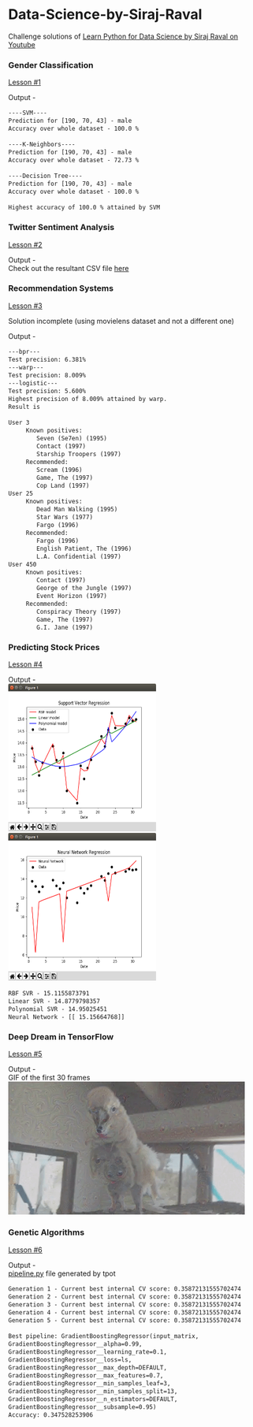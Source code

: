 # Data-Science-by-Siraj-Raval
Challenge solutions of [Learn Python for Data Science by Siraj Raval on Youtube](https://www.youtube.com/playlist?list=PL2-dafEMk2A6QKz1mrk1uIGfHkC1zZ6UU)

### Gender Classification
[Lesson #1](https://www.youtube.com/watch?v=T5pRlIbr6gg)

Output -
```
----SVM----
Prediction for [190, 70, 43] - male
Accuracy over whole dataset - 100.0 %

----K-Neighbors----
Prediction for [190, 70, 43] - male
Accuracy over whole dataset - 72.73 %

----Decision Tree----
Prediction for [190, 70, 43] - male
Accuracy over whole dataset - 100.0 %

Highest accuracy of 100.0 % attained by SVM
```

### Twitter Sentiment Analysis
[Lesson #2](https://www.youtube.com/watch?v=o_OZdbCzHUA)

Output -<br/>
Check out the resultant CSV file [here](output.csv)

### Recommendation Systems
[Lesson #3](https://www.youtube.com/watch?v=9gBC9R-msAk)

Solution incomplete (using movielens dataset and not a different one)

Output -
```
---bpr---
Test precision: 6.381%
---warp---
Test precision: 8.009%
---logistic---
Test precision: 5.600%
Highest precision of 8.009% attained by warp.
Result is

User 3
     Known positives:
        Seven (Se7en) (1995)
        Contact (1997)
        Starship Troopers (1997)
     Recommended:
        Scream (1996)
        Game, The (1997)
        Cop Land (1997)
User 25
     Known positives:
        Dead Man Walking (1995)
        Star Wars (1977)
        Fargo (1996)
     Recommended:
        Fargo (1996)
        English Patient, The (1996)
        L.A. Confidential (1997)
User 450
     Known positives:
        Contact (1997)
        George of the Jungle (1997)
        Event Horizon (1997)
     Recommended:
        Conspiracy Theory (1997)
        Game, The (1997)
        G.I. Jane (1997)
```

### Predicting Stock Prices
[Lesson #4](https://www.youtube.com/watch?v=SSu00IRRraY)

Output -<br/>
<img src="svr.png" alt="Plot of support vector regression" width="300" height="300px"/><img src="nn.png" alt="Plot of neural network regression" width="300" height="300px"/>
```
RBF SVR - 15.1155873791
Linear SVR - 14.8779798357
Polynomial SVR - 14.95025451
Neural Network - [[ 15.15664768]]
```

### Deep Dream in TensorFlow
[Lesson #5](https://www.youtube.com/watch?v=MrBzgvUNr4w)

Output -<br/>
GIF of the first 30 frames<br/>
![](output.gif)

### Genetic Algorithms
[Lesson #6](https://www.youtube.com/watch?v=dSofAXnnFrY)

Output -<br/>
[pipeline.py](pipeline.py) file generated by tpot
```
Generation 1 - Current best internal CV score: 0.35872131555702474
Generation 2 - Current best internal CV score: 0.35872131555702474
Generation 3 - Current best internal CV score: 0.35872131555702474
Generation 4 - Current best internal CV score: 0.35872131555702474
Generation 5 - Current best internal CV score: 0.35872131555702474                                                           

Best pipeline: GradientBoostingRegressor(input_matrix, GradientBoostingRegressor__alpha=0.99, GradientBoostingRegressor__learning_rate=0.1, GradientBoostingRegressor__loss=ls, GradientBoostingRegressor__max_depth=DEFAULT, GradientBoostingRegressor__max_features=0.7, GradientBoostingRegressor__min_samples_leaf=3, GradientBoostingRegressor__min_samples_split=13, GradientBoostingRegressor__n_estimators=DEFAULT, GradientBoostingRegressor__subsample=0.95)
Accuracy: 0.347528253906
```
